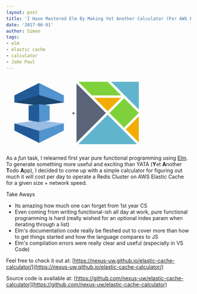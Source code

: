 ```yaml
---
layout: post
title: 'I Have Mastered Elm By Making Yet Another Calculator (For AWS ElasticCache), And So Can You'
date: '2017-06-01'
author: Simon
tags:
- elm
- elastic cache
- calculator
- Jake Paul
---
```


![](/assets/elastic-cache-elm.png)

As a *fun* task, I relearned first year pure functional programming using [Elm](http://elm-lang.org/).  To generate something more useful and exciting than YATA (**Y**et **A**nother **T**odo **A**pp), I decided to come up with a simple calculator for figuring out much it will cost per day to operate a Redis Cluster on AWS Elastic Cache for a given size + network speed.

Take Aways
- Its amazing how much one can forget from 1st year CS
- Even coming from writing functional-ish all day at work, pure functional programming is hard (really wished for an optional index param when iterating through a list)
- Elm's documentation code really be fleshed out to cover more than how to get things started and how the language compares to JS
- Elm's compilation errors were really clear and useful (especially in VS Code)

Feel free to check it out at:
[https://nexus-uw.github.io/elastic-cache-calculator/](https://nexus-uw.github.io/elastic-cache-calculator/)

Source code is available at:
[https://github.com/nexus-uw/elastic-cache-calculator](https://github.com/nexus-uw/elastic-cache-calculator)
